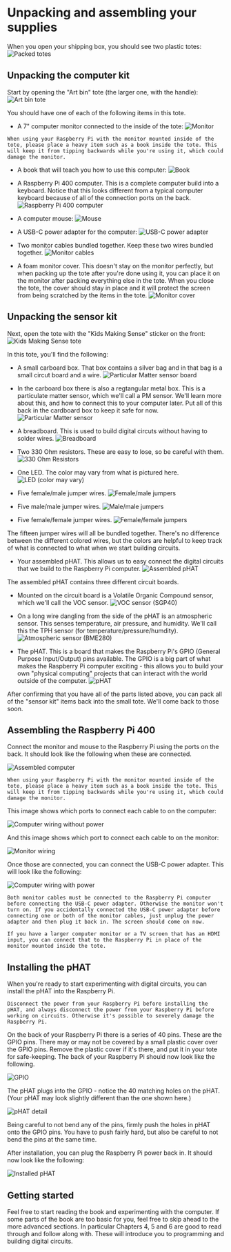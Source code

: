 
# Unpacking and assembling your supplies

When you open your shipping box, you should see two plastic totes:
![Packed totes](images/4cscc-parts-0-packed-totes.jpeg)

## Unpacking the computer kit
Start by opening the "Art bin" tote (the larger one, with the handle):
![Art bin tote](images/4cscc-parts-1-art-bin-tote.jpeg)

You should have one of each of the following items in this tote.

* A 7" computer monitor connected to the inside of the tote:
![Monitor](images/4cscc-parts-2-monitor.jpeg)

```{warning}
When using your Raspberry Pi with the monitor mounted inside of the tote, please place a heavy item such as a book inside the tote. This will keep it from tipping backwards while you're using it, which could damage the monitor.
```

* A book that will teach you how to use this computer:
![Book](images/4cscc-parts-3-book.jpeg)

* A Raspberry Pi 400 computer. This is a complete computer build into a keyboard. Notice that this looks different from a typical computer keyboard because of all of the connection ports on the back.
![Raspberry Pi 400 computer](images/4cscc-parts-4-pi400.jpeg)

* A computer mouse:
![Mouse](images/4cscc-parts-5-mouse.jpeg)

* A USB-C power adapter for the computer:
![USB-C power adapter](images/4cscc-parts-6-usbc-power-adapter.jpeg)

* Two monitor cables bundled together. Keep these two wires bundled together.
![Monitor cables](images/4cscc-parts-7-monitor-cables.jpeg)

* A foam monitor cover. This doesn't stay on the monitor perfectly, but when packing up the tote after you're done using it, you can place it on the monitor after packing everything else in the tote. When you close the tote, the cover should stay in place and it will protect the screen from being scratched by the items in the tote.
![Monitor cover](images/4cscc-parts-8-monitor-cover.jpeg)

## Unpacking the sensor kit
Next, open the tote with the "Kids Making Sense" sticker on the front:
![Kids Making Sense tote](images/4cscc-parts-9-kids-tote.jpeg)

In this tote, you'll find the following:
* A small carboard box. That box contains a silver bag and in that bag is a small circut board and a wire.
![Particular Matter sensor board](images/4cscc-parts-10-pm-board.jpeg)

* In the carboard box there is also a regtangular metal box. This is a particulate matter sensor, which we'll call a PM sensor. We'll learn more about this, and how to connect this to your computer later. Put all of this back in the cardboard box to keep it safe for now.
![Particular Matter sensor](images/4cscc-parts-11-pm-sensor.jpeg)

* A breadboard. This is used to build digital circuts without having to solder wires.
![Breadboard](images/4cscc-parts-12-breadboard.jpeg)

* Two 330 Ohm resistors. These are easy to lose, so be careful with them.
![330 Ohm Resistors](images/4cscc-parts-13-330-resistors.jpeg)

* One LED. The color may vary from what is pictured here.
![LED (color may vary)](images/4cscc-parts-14-led.jpeg)

* Five female/male jumper wires.
![Female/male jumpers](images/4cscc-parts-15-fm-jumpers.jpeg)

* Five male/male jumper wires.
![Male/male jumpers](images/4cscc-parts-16-mm-jumpers.jpeg)

* Five female/female jumper wires.
![Female/female jumpers](images/4cscc-parts-17-ff-jumpers.jpeg)

The fifteen jumper wires will all be bundled together. There's no difference between the different colored wires, but the colors are helpful to keep track of what is connected to what when we start building circuits.

* Your assembled pHAT. This allows us to easy connect the digital circuits that we build to the Raspberry Pi computer.
![Assembled pHAT](images/4cscc-parts-18-assembled-phat.jpeg)

The assembled pHAT contains three different circuit boards.
* Mounted on the circuit board is a Volatile Organic Compound sensor, which we'll call the VOC sensor.
![VOC sensor (SGP40)](images/4cscc-parts-19-sgp40.jpeg)

* On a long wire dangling from the side of the pHAT is an atmospheric sensor. This senses temperature, air pressure, and humidity. We'll call this the TPH sensor (for temperature/pressure/humdity).
![Atmospheric sensor (BME280)](images/4cscc-parts-20-bme280.jpeg)

* The pHAT. This is a board that makes the Raspberry Pi's GPIO (General Purpose Input/Output) pins available. The GPIO is a big part of what makes the Raspberry Pi computer exciting - this allows you to build your own "physical computing" projects that can interact with the world outside of the computer.
![pHAT](images/4cscc-parts-21-phat.jpeg)


After confirming that you have all of the parts listed above, you can pack all of the "sensor kit" items back into the small tote. We'll come back to those soon.

## Assembling the Raspberry Pi 400

Connect the monitor and mouse to the Raspberry Pi using the ports on the back. It should look like the following when these are connected.

![Assembled computer](images/kit-assembly-1-pi-wo-power.jpeg)

```{warning}
When using your Raspberry Pi with the monitor mounted inside of the tote, please place a heavy item such as a book inside the tote. This will keep it from tipping backwards while you're using it, which could damage the monitor.
```

This image shows which ports to connect each cable to on the computer:

![Computer wiring without power](images/kit-assembly-2-pi-wiring-detail-wo-power.jpeg)

And this image shows which port to connect each cable to on the monitor:

![Monitor wiring](images/kit-assembly-3-monitor-wiring-detail.jpeg)

Once those are connected, you can connect the USB-C power adapter. This will look like the following:

![Computer wiring with power](images/kit-assembly-4-kit-assembly-4-pi-wiring-detail-w-power.jpeg)

```{note}
Both monitor cables must be connected to the Raspberry Pi computer before connecting the USB-C power adapter. Otherwise the monitor won't turn on. If you accidentally connected the USB-C power adapter before connecting one or both of the monitor cables, just unplug the power adapter and then plug it back in. The screen should come on now.
```

```{tip}
If you have a larger computer monitor or a TV screen that has an HDMI input, you can connect that to the Raspberry Pi in place of the monitor mounted inside the tote.
```

## Installing the pHAT

When you're ready to start experimenting with digital circuits, you can install the pHAT into the Raspberry Pi.

```{warning}
Disconnect the power from your Raspberry Pi before installing the pHAT, and always disconnect the power from your Raspberry Pi before working on circuits. Otherwise it's possible to severely damage the Raspberry Pi.
```

On the back of your Raspberry Pi there is a series of 40 pins. These are the GPIO pins. There may or may not be covered by a small plastic cover over the GPIO pins. Remove the plastic cover if it's there, and put it in your tote for safe-keeping. The back of your Raspberry Pi should now look like the following.

![GPIO](images/phat-installation-1.jpeg)

The pHAT plugs into the GPIO - notice the 40 matching holes on the pHAT. (Your pHAT may look slightly different than the one shown here.)

![pHAT detail](images/phat-installation-2.jpeg)

Being careful to not bend any of the pins, firmly push the holes in pHAT onto the GPIO pins. You have to push fairly hard, but also be careful to not bend the pins at the same time.

After installation, you can plug the Raspberry Pi power back in. It should now look like the following:

![Installed pHAT](images/phat-installation-3.jpeg)

## Getting started

Feel free to start reading the book and experimenting with the computer. If some parts of the book are too basic for you, feel free to skip ahead to the more advanced sections. In particular Chapters 4, 5 and 6 are good to read through and follow along with. These will introduce you to programming and building digital circuits.

